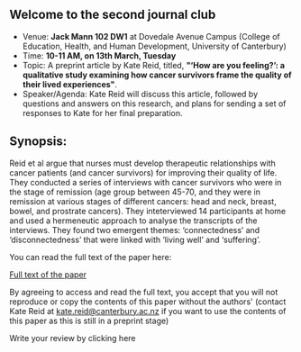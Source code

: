 ## Welcome to the second journal club

- Venue: **Jack Mann 102 DW1** at Dovedale Avenue Campus (College of Education, Health, and Human Development, University of Canterbury)
- Time: **10-11 AM, on 13th March, Tuesday**
- Topic: A preprint article by Kate Reid, titled, **"‘How are you feeling?’: a qualitative study examining how cancer survivors frame the quality of their lived experiences"**.
- Speaker/Agenda: Kate Reid will discuss this article, followed by questions and answers on this research, and plans for sending a set of responses to Kate for her final preparation.

## Synopsis:

Reid et al argue that nurses must develop therapeutic relationships with cancer patients (and cancer survivors) for improving their quality of life. They conducted a series of interviews with cancer survivors who were in the stage of remission (age group between 45-70, and they were in remission at various stages of different cancers: head and neck, breast, bowel, and prostrate cancers). They inteterviewed 14 participants at home and used a hermeneutic approach to analyse the transcripts of the interviews. They found two emergent themes:
‘connectedness’ and ‘disconnectedness’ that were linked with ‘living well’ and ‘suffering’. 

You can read the full text of the paper here:

[Full text of the paper](https://www.authorea.com/291114/yLK4vFkLrhWHurY5KgSOAg)

By agreeing to access and read the full text, you accept that you will not reproduce or copy the contents of this paper without the authors' (contact Kate Reid at [kate.reid@canterbury.ac.nz](mailto:kate.reid@canterbury.ac.nz) if you want to use the contents of this paper as this is still in a preprint stage) 

Write your review by clicking here
